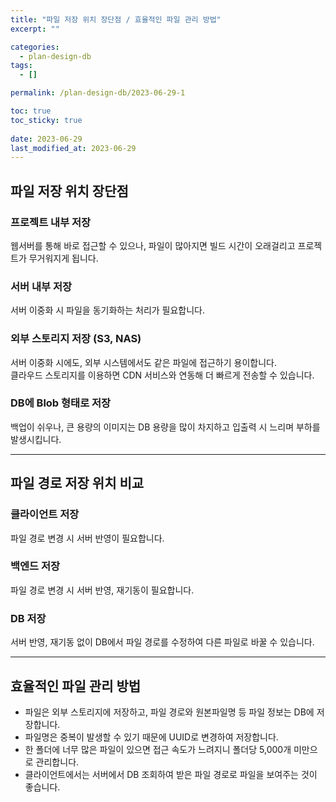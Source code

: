 ```yaml
---
title: "파일 저장 위치 장단점 / 효율적인 파일 관리 방법"
excerpt: ""

categories:
  - plan-design-db
tags:
  - []

permalink: /plan-design-db/2023-06-29-1

toc: true
toc_sticky: true
 
date: 2023-06-29
last_modified_at: 2023-06-29
---
```


## 파일 저장 위치 장단점

### 프로젝트 내부 저장
웹서버를 통해 바로 접근할 수 있으나, 파일이 많아지면 빌드 시간이 오래걸리고 프로젝트가 무거워지게 됩니다.

### 서버 내부 저장
서버 이중화 시 파일을 동기화하는 처리가 필요합니다.

### 외부 스토리지 저장 (S3, NAS)
서버 이중화 시에도, 외부 시스템에서도 같은 파일에 접근하기 용이합니다.  
클라우드 스토리지를 이용하면 CDN 서비스와 연동해 더 빠르게 전송할 수 있습니다.

### DB에 Blob 형태로 저장
백업이 쉬우나, 큰 용량의 이미지는 DB 용량을 많이 차지하고 입출력 시 느리며 부하를 발생시킵니다.

---

## 파일 경로 저장 위치 비교

### 클라이언트 저장
파일 경로 변경 시 서버 반영이 필요합니다.

### 백엔드 저장
파일 경로 변경 시 서버 반영, 재기동이 필요합니다.

### DB 저장
서버 반영, 재기동 없이 DB에서 파일 경로를 수정하여 다른 파일로 바꿀 수 있습니다.

---

## 효율적인 파일 관리 방법

- 파일은 외부 스토리지에 저장하고, 파일 경로와 원본파일명 등 파일 정보는 DB에 저장합니다.
- 파일명은 중복이 발생할 수 있기 때문에 UUID로 변경하여 저장합니다.
- 한 폴더에 너무 많은 파일이 있으면 접근 속도가 느려지니 폴더당 5,000개 미만으로 관리합니다.
- 클라이언트에서는 서버에서 DB 조회하여 받은 파일 경로로 파일을 보여주는 것이 좋습니다.
